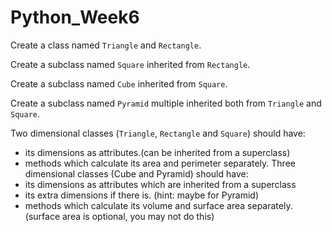 # Python_Week6

Create a class named `Triangle` and `Rectangle`.

Create a subclass named `Square` inherited from `Rectangle`.

Create a subclass named `Cube` inherited from `Square`.

Create a subclass named `Pyramid` multiple inherited both from `Triangle` and `Square`.

Two dimensional classes (`Triangle`, `Rectangle` and `Square`) should have:

- its dimensions as attributes.(can be inherited from a superclass)
- methods which calculate its area and perimeter separately. Three dimensional classes (Cube and Pyramid) should have:
- its dimensions as attributes which are inherited from a superclass
- its extra dimensions if there is. (hint: maybe for Pyramid)
- methods which calculate its volume and surface area separately. (surface area is optional, you may not do this)
